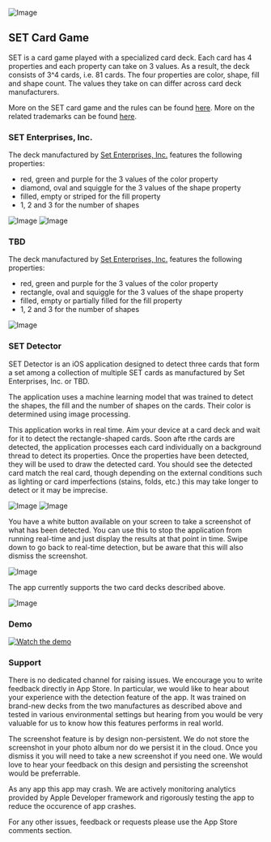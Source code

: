 ![Image](https://github.com/klukacsy/SET-detector.github.io/blob/master/app-icon-small.png)

## SET Card Game

SET is a card game played with a specialized card deck. Each card has 4 properties and each property can take on 3 values. As a result, the deck consists of 3^4 cards, i.e. 81 cards. The four properties are color, shape, fill and shape count. The values they take on can differ across card deck manufacturers.

More on the SET card game and the rules can be found [here](https://en.wikipedia.org/wiki/Set_(card_game)).
More on the related trademarks can be found [here](https://trademarks.justia.com/870/43/set-87043548.html).

### SET Enterprises, Inc.

The deck manufactured by [Set Enterprises, Inc.](https://en.wikipedia.org/wiki/Set_Enterprises) features the following properties:
- red, green and purple for the 3 values of the color property
- diamond, oval and squiggle for the 3 values of the shape property
- filled, empty or striped for the fill property
- 1, 2 and 3 for the number of shapes

![Image](https://github.com/klukacsy/SET-detector.github.io/blob/gh-pages/SET-Enterprises-deck.png)
![Image](https://github.com/klukacsy/SET-detector.github.io/blob/gh-pages/SET-Enterprises-cards.png)

### TBD

The deck manufactured by [Set Enterprises, Inc.](https://en.wikipedia.org/wiki/Set_Enterprises) features the following properties:
- red, green and purple for the 3 values of the color property
- rectangle, oval and squiggle for the 3 values of the shape property
- filled, empty or partially filled for the fill property
- 1, 2 and 3 for the number of shapes

![Image](https://github.com/klukacsy/SET-detector.github.io/blob/gh-pages/second-deck.png)

### SET Detector

SET Detector is an iOS application designed to detect three cards that form a set among a collection of multiple SET cards as manufactured by Set Enterprises, Inc. or TBD.

The application uses a machine learning model that was trained to detect the shapes, the fill and the number of shapes on the cards. Their color is determined using image processing.

This application works in real time. Aim your device at a card deck and wait for it to detect the rectangle-shaped cards. Soon afte rthe cards are detected, the application processes each card individually on a background thread to detect its properties. Once the properties have been detected, they will be used to draw the detected card. You should see the detected card match the real card, though depending on the external conditions such as lighting or card imperfections (stains, folds, etc.) this may take longer to detect or it may be imprecise. 

![Image](https://github.com/klukacsy/SET-detector.github.io/blob/gh-pages/Detection-real-time-deck2.png)
![Image](https://github.com/klukacsy/SET-detector.github.io/blob/gh-pages/App-detected-cards.png)

You have a white button available on your screen to take a screenshot of what has been detected. You can use this to stop the application from running real-time and just display the results at that point in time. Swipe down to go back to real-time detection, but be aware that this will also dismiss the screenshot.

![Image](https://github.com/klukacsy/SET-detector.github.io/blob/gh-pages/App-detected-cards-deck1.png)

The app currently supports the two card decks described above.

![Image](https://github.com/klukacsy/SET-detector.github.io/blob/gh-pages/supported-decks-detection.png)

### Demo

[![Watch the demo](https://i.imgur.com/vKb2F1B.png)](https://github.com/klukacsy/SET-detector.github.io/blob/gh-pages/SetDetectorDemoFixedResized.mp4)


### Support

There is no dedicated channel for raising issues. We encourage you to write feedback directly in App Store. In particular, we would like to hear about your experience with the detection feature of the app. It was trained on brand-new decks from the two manufactures as described above and tested in various environmental settings but hearing from you would be very valuable for us to know how this features performs in real world.

The screenshot feature is by design non-persistent. We do not store the screenshot in your photo album nor do we persist it in the cloud. Once you dismiss it you will need to take a new screenshot if you need one. We would love to hear your feedback on this design and persisting the screenshot would be preferrable.

As any app this app may crash. We are actively monitoring analytics provided by Apple Developer framework and rigorously testing the app to reduce the occurence of app crashes.

For any other issues, feedback or requests please use the App Store comments section.
